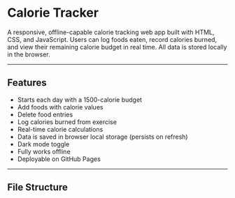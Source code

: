 # Calorie Tracker

A responsive, offline-capable calorie tracking web app built with HTML, CSS, and JavaScript. Users can log foods eaten, record calories burned, and view their remaining calorie budget in real time. All data is stored locally in the browser.

---

## Features

- Starts each day with a 1500-calorie budget
- Add foods with calorie values
- Delete food entries
- Log calories burned from exercise
- Real-time calorie calculations
- Data is saved in browser local storage (persists on refresh)
- Dark mode toggle
- Fully works offline
- Deployable on GitHub Pages

---

## File Structure

